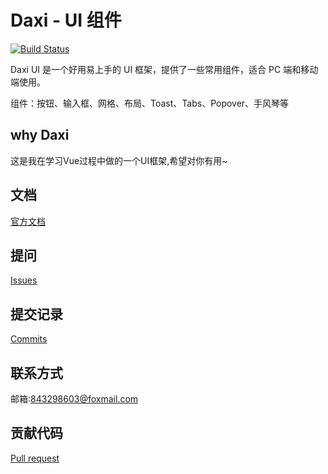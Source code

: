 # Daxi - UI 组件

[![Build Status](https://travis-ci.org/Michcola/Daxi.svg?branch=master)](https://travis-ci.org/Michcola/Daxi)

Daxi UI 是一个好用易上手的 UI 框架，提供了一些常用组件，适合 PC 端和移动端使用。

组件：按钮、输入框、网格、布局、Toast、Tabs、Popover、手风琴等
## why Daxi

这是我在学习Vue过程中做的一个UI框架,希望对你有用~

    

## 文档
[官方文档](https://michcola.github.io/Daxi/)
## 提问
[Issues](https://github.com/Michcola/Daxi/issues)
## 提交记录
[Commits](https://github.com/Michcola/Daxi/commits/master)
## 联系方式
邮箱:[843298603@foxmail.com](mailto:843298603@foxmail.com)
## 贡献代码
[Pull request](https://github.com/Michcola/Daxi/pulls)
